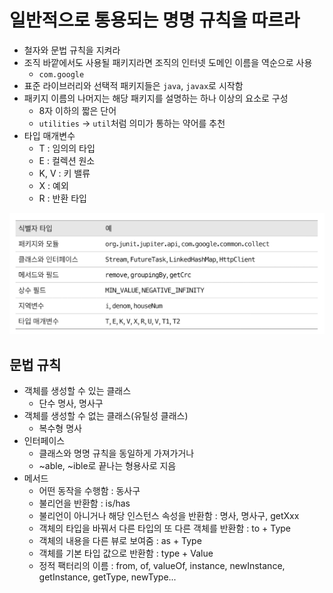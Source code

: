 # 일반적으로 통용되는 명명 규칙을 따르라 
- 철자와 문법 규칙을 지켜라 
- 조직 바깥에서도 사용될 패키지라면 조직의 인터넷 도메인 이름을 역순으로 사용
  - `com.google`
- 표준 라이브러리와 선택적 패키지들은 `java`, `javax`로 시작함 
- 패키지 이름의 나머지는 해당 패키지를 설명하는 하나 이상의 요소로 구성 
  - 8자 이하의 짧은 단어 
  - `utilities` -> `util`처럼 의미가 통하는 약어를 추천 
- 타입 매개변수
  - T : 임의의 타입
  - E : 컬렉션 원소
  - K, V : 키 밸류
  - X : 예외
  - R : 반환 타입

![img.png](img.png)

## 문법 규칙 
- 객체를 생성할 수 있는 클래스 
  - 단수 명사, 명사구 
- 객체를 생성할 수 없는 클래스(유틸성 클래스)
  - 복수형 명사 
- 인터페이스
  - 클래스와 명명 규칙을 동일하게 가져가거나 
  - ~able, ~ible로 끝나는 형용사로 지음 
- 메서드
  - 어떤 동작을 수행함 : 동사구 
  - 불리언을 반환함 : is/has
  - 불리언이 아니거나 해당 인스턴스 속성을 반환함 : 명사, 명사구, getXxx
  - 객체의 타입을 바꿔서 다른 타입의 또 다른 객체를 반환함 : to + Type
  - 객체의 내용을 다른 뷰로 보여줌 : as + Type
  - 객체를 기본 타입 값으로 반환함 : type + Value
  - 정적 팩터리의 이름 : from, of, valueOf, instance, newInstance, getInstance, getType, newType...